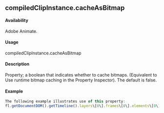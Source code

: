 ## compiledClipInstance.cacheAsBitmap

#### Availability

Adobe Animate.

#### Usage

compiledClipInstance.cacheAsBitmap

#### Description

Property; a boolean that indicates whether to cache bitmaps. (Equivalent to Use runtime bitmap caching in the Property Inspector). The default is false.

#### Example

```javascript
The following example illustrates use of this property:
fl.getDocumentDOM().getTimeline().layers\[0\].frames\[0\].elements\[0\].cacheAsBitmap = true;

```